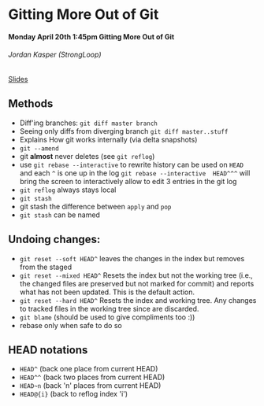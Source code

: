 # Gitting More Out of Git
#### Monday April 20th 1:45pm Gitting More Out of Git
######  Jordan Kasper (StrongLoop)
[Slides](http://cdn.oreillystatic.com/en/assets/1/event/125/Gitting%20More%20Out%20of%20Git%20Presentation.pdf)




## Methods
- Diff'ing branches:  `git diff master branch`  
- Seeing only diffs from diverging branch `git diff master..stuff` 
- Explains How git works internally (via delta snapshots) 
- `git --amend`
- git **almost** never deletes (see `git reflog`)
- use `git rebase ‐‐interactive` to rewrite history  can be used on `HEAD` and each `^` is one up in the log `git rebase ‐‐interactive  HEAD^^^` will bring the screen to interactively allow to edit 3 entries in the git log
- `git reflog` always stays local
- `git stash` 
- git stash the difference between `apply` and `pop` 
- `git stash` can be named
## Undoing changes:
- `git reset ‐‐soft HEAD^` leaves the changes in the index but removes from the staged  
- `git reset ‐‐mixed HEAD^` Resets the index but not the working tree (i.e., the changed files are preserved but not marked for commit) and reports what has not been updated. This is the default action.
- `git reset ‐‐hard HEAD^` Resets the index and working tree. Any changes to tracked files in the working tree since <commit> are discarded.
- `git blame` (should be used to give compliments too :))
- rebase only when safe to do so


## HEAD notations
- `HEAD^` (back one place from current HEAD)
- `HEAD^^` (back two places from current HEAD)
- `HEAD~n` (back 'n' places from current HEAD)
- `HEAD@{i}` (back to reflog index 'i')
